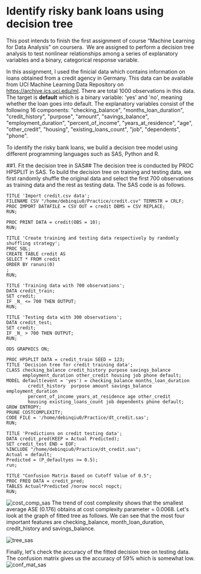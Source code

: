 # Identify risky bank loans using decision tree #

This post intends to finish the first assignment of course “Machine Learning for Data Analysis” on coursera.  We are assigned to perform a decision tree analysis to test nonlinear relationships among a series of explanatory variables and a binary, categorical response variable.

In this assignment, I used the finicial data which contains information on loans obtained from a credit agency in Germany. This data can be available from UCI Machine Learning Data Repository on https://archive.ics.uci.edu/ml. There are total 1000 observations in this data. The target is **default** which is a binary variable: 'yes' and 'no', meaning whether the loan goes into default. The explanatory variables consist of the following 16 components: &quot;checking_balance&quot;, &quot;months_loan_duration&quot;, &quot;credit_history&quot;,       &quot;purpose&quot;, &quot;amount&quot;, &quot;savings_balance&quot;, &quot;employment_duration&quot;, &quot;percent_of_income&quot;, &quot;years_at_residence&quot;, &quot;age&quot;, &quot;other_credit&quot;, &quot;housing&quot;, &quot;existing_loans_count&quot;, &quot;job&quot;, &quot;dependents&quot;, &quot;phone&quot;.

To identify the risky bank loans, we build a decision tree model using different programming languages such as SAS, Python and R.

##1. Fit the decision tree in SAS##
The decision tree is conducted by PROC HPSPLIT in SAS. To build the decision tree on training and testing data, we first randomly shuffle the original data and select the first 700 observations as training data and the rest as testing data. 
The SAS code is as follows.
```
TITLE 'Import credit.csv data';
FILENAME CSV "/home/debinqiu0/Practice/credit.csv" TERMSTR = CRLF;
PROC IMPORT DATAFILE = CSV OUT = credit DBMS = CSV REPLACE;
RUN;

PROC PRINT DATA = credit(OBS = 10); 
RUN;

TITLE 'Create training and testing data respectively by randomly shuffling strategy';
PROC SQL;
CREATE TABLE credit AS
SELECT * FROM credit
ORDER BY ranuni(0)
;
RUN;

TITLE 'Training data with 700 observations';
DATA credit_train;
SET credit;
IF _N_ <= 700 THEN OUTPUT;
RUN;

TITLE 'Testing data with 300 observations';
DATA credit_test;
SET credit;
IF _N_ > 700 THEN OUTPUT;
RUN;

ODS GRAPHICS ON;

PROC HPSPLIT DATA = credit_train SEED = 123;
TITLE 'Decision tree for credit training data';
CLASS checking_balance credit_history purpose savings_balance 
	  employment_duration other_credit housing job phone default;
MODEL default(event = 'yes') = checking_balance months_loan_duration  
		credit_history	purpose amount savings_balance employment_duration
	   	percent_of_income years_at_residence age other_credit 
	   	housing existing_loans_count job dependents phone default;
GROW ENTROPY;
PRUNE COSTCOMPLEXITY;
CODE FILE = '/home/debinqiu0/Practice/dt_credit.sas';
RUN;

TITLE 'Predictions on credit testing data';
DATA credit_pred(KEEP = Actual Predicted);
SET credit_test END = EOF;
%INCLUDE "/home/debinqiu0/Practice/dt_credit.sas";
Actual = default;
Predicted = (P_defaultyes >= 0.5);
run;

TITLE "Confusion Matrix Based on Cutoff Value of 0.5";
PROC FREQ DATA = credit_pred;
TABLES Actual*Predicted /norow nocol nopct;
RUN;
```
![cost_comp_sas](https://cloud.githubusercontent.com/assets/16762941/12804239/5286cfb8-cabf-11e5-9aee-8a490e5bbf1a.png)
The trend of cost complexity shows that the smallest average ASE (0.176) obtains at cost complexity parameter = 0.0068. Let's look at the graph of fitted tree as follows. We can see that the most four important features are checking_balance, month_loan_duration, credit_history and savings_balance. 

![tree_sas](https://cloud.githubusercontent.com/assets/16762941/12804299/fdf6fecc-cabf-11e5-956f-23c8575640e3.png)

Finally, let's check the accuracy of the fitted decision tree on testing data. The confusion matrix gives us the accuracy of 59% which is somewhat low.
![conf_mat_sas](https://cloud.githubusercontent.com/assets/16762941/12804393/da77c714-cac0-11e5-85e4-71659664e8a7.png)
